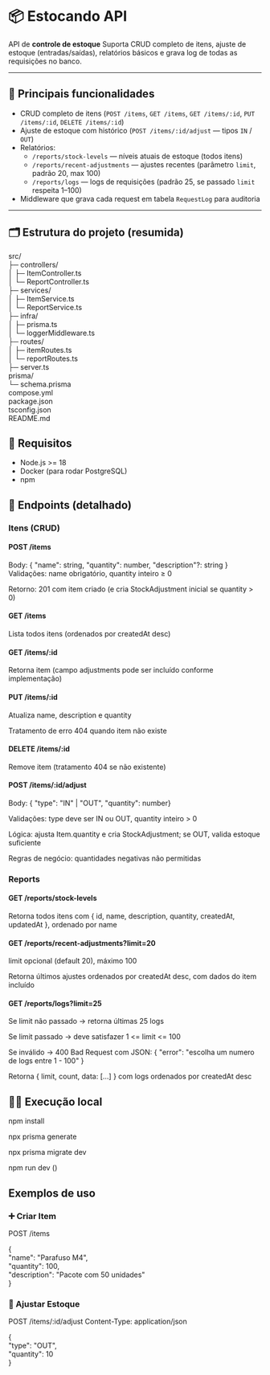 # 📦 Estocando API

API de **controle de estoque**
Suporta CRUD completo de itens, ajuste de estoque (entradas/saídas), relatórios básicos e grava log de todas as requisições no banco.

---

## 🧩 Principais funcionalidades

- CRUD completo de itens (`POST /items`, `GET /items`, `GET /items/:id`, `PUT /items/:id`, `DELETE /items/:id`)
- Ajuste de estoque com histórico (`POST /items/:id/adjust` — tipos `IN` / `OUT`)
- Relatórios:
  - `/reports/stock-levels` — níveis atuais de estoque (todos itens)
  - `/reports/recent-adjustments` — ajustes recentes (parâmetro `limit`, padrão 20, max 100)
  - `/reports/logs` — logs de requisições (padrão 25, se passado `limit` respeita 1–100)
- Middleware que grava cada request em tabela `RequestLog` para auditoria

---

## 🗂 Estrutura do projeto (resumida)

src/  
├─ controllers/  
│ ├─ ItemController.ts  
│ └─ ReportController.ts  
├─ services/  
│ ├─ ItemService.ts  
│ └─ ReportService.ts  
├─ infra/  
│ ├─ prisma.ts  
│ └─ loggerMiddleware.ts  
├─ routes/  
│ ├─ itemRoutes.ts  
│ └─ reportRoutes.ts  
├─ server.ts  
prisma/  
└─ schema.prisma  
compose.yml  
package.json  
tsconfig.json  
README.md  


## 🔧 Requisitos

- Node.js >= 18
- Docker (para rodar PostgreSQL)
- npm



## 📡 Endpoints (detalhado)  
### Itens (CRUD)
#### POST /items

Body: { "name": string, "quantity": number, "description"?: string }  
Validações: name obrigatório, quantity inteiro ≥ 0

Retorno: 201 com item criado (e cria StockAdjustment inicial se quantity > 0)

#### GET /items
Lista todos itens (ordenados por createdAt desc)

#### GET /items/:id
Retorna item (campo adjustments pode ser incluído conforme implementação)

#### PUT /items/:id
Atualiza name, description e quantity  

Tratamento de erro 404 quando item não existe  

#### DELETE /items/:id
Remove item (tratamento 404 se não existente)  

#### POST /items/:id/adjust
Body: { "type": "IN" | "OUT", "quantity": number}  

Validações: type deve ser IN ou OUT, quantity inteiro > 0  

Lógica: ajusta Item.quantity e cria StockAdjustment; se OUT, valida estoque suficiente  

Regras de negócio: quantidades negativas não permitidas  

### Reports
#### GET /reports/stock-levels
Retorna todos itens com { id, name, description, quantity, createdAt, updatedAt }, ordenado por name  

#### GET /reports/recent-adjustments?limit=20
limit opcional (default 20), máximo 100  

Retorna últimos ajustes ordenados por createdAt desc, com dados do item incluído  

#### GET /reports/logs?limit=25
Se limit não passado → retorna últimas 25 logs  

Se limit passado → deve satisfazer 1 <= limit <= 100  

Se inválido → 400 Bad Request com JSON: { "error": "escolha um numero de logs entre 1 - 100" }  

Retorna { limit, count, data: [...] } com logs ordenados por createdAt desc  



## 👨‍💻 Execução local

npm install

npx prisma generate

npx prisma migrate dev

npm run dev ()

## Exemplos de uso

### ➕ Criar Item
POST /items

{  
  "name": "Parafuso M4",  
  "quantity": 100,  
  "description": "Pacote com 50 unidades"  
}
### 🔄 Ajustar Estoque
POST /items/:id/adjust
Content-Type: application/json

{  
  "type": "OUT",  
  "quantity": 10  
}

